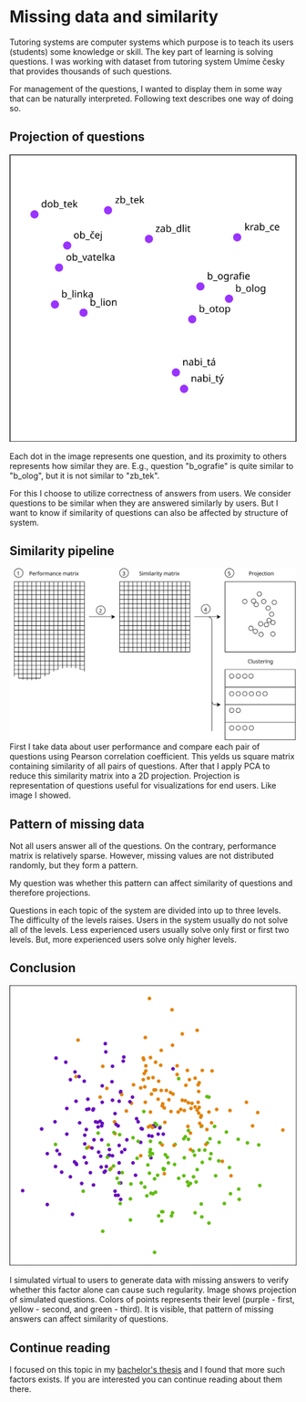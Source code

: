 # Missing data and similarity

Tutoring systems are computer systems which purpose is to teach its users (students) some knowledge or skill. The key part of learning is solving questions. I was working with dataset from tutoring system Umíme česky that provides thousands of such questions.

For management of the questions, I wanted to display them in some way that can be naturally interpreted. Following text describes one way of doing so.

## Projection of questions

![Sample projection](sample_projection_diagram.svg)

Each dot in the image represents one question, and its proximity to others represents how similar they are. E.g., question "b\_ografie" is quite similar to "b\_olog", but it is not similar to "zb\_tek".

For this I choose to utilize correctness of answers from users. We consider questions to be similar when they are answered similarly by users. But I want to know if similarity of questions can also be affected by structure of system.

## Similarity pipeline

![Similarity pipeline](pipeline_diagram.svg)
First I take data about user performance and compare each pair of questions using Pearson correlation coefficient. This yelds us square matrix containing similarity of all pairs of questions. After that I apply PCA to reduce this similarity matrix into a 2D projection. Projection is representation of questions useful for visualizations for end users. Like image I showed.

## Pattern of missing data

Not all users answer all of the questions. On the contrary, performance matrix is relatively sparse. However, missing values are not distributed randomly, but they form a pattern.

My question was whether this pattern can affect similarity of questions and therefore projections.

Questions in each topic of the system are divided into up to three levels. The difficulty of the levels raises. Users in the system usually do not solve all of the levels. Less experienced users usually solve only first or first two levels. But, more experienced users solve only higher levels.

## Conclusion

![Simulated data with missing answers](simulated_missing.png)

I simulated virtual to users to generate data with missing answers to verify whether this factor alone can cause such regularity. Image shows projection of simulated questions. Colors of points represents their level (purple - first, yellow - second, and green - third). It is visible, that pattern of missing answers can affect similarity of questions.

## Continue reading

I focused on this topic in my [bachelor's thesis](http://ienze.me/tmsei_thesis/) and I found that more such factors exists. If you are interested you can continue reading about them there.
